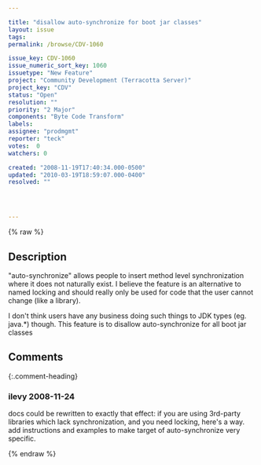 ```yaml
---

title: "disallow auto-synchronize for boot jar classes"
layout: issue
tags: 
permalink: /browse/CDV-1060

issue_key: CDV-1060
issue_numeric_sort_key: 1060
issuetype: "New Feature"
project: "Community Development (Terracotta Server)"
project_key: "CDV"
status: "Open"
resolution: ""
priority: "2 Major"
components: "Byte Code Transform"
labels: 
assignee: "prodmgmt"
reporter: "teck"
votes:  0
watchers: 0

created: "2008-11-19T17:40:34.000-0500"
updated: "2010-03-19T18:59:07.000-0400"
resolved: ""




---
```


{% raw %}

## Description

<div markdown="1" class="description">

"auto-synchronize" allows people to insert method level synchronization where it does not naturally exist. I believe the feature is an alternative to named locking and should really only be used for code that the user cannot change (like a library). 

I don't think users have any business doing such things to JDK types (eg. java.\*) though. This feature is to disallow auto-synchronize for all boot jar classes

</div>

## Comments


{:.comment-heading}
### **ilevy** <span class="date">2008-11-24</span>

<div markdown="1" class="comment">

docs could be rewritten to exactly that effect: if  you are using 3rd-party libraries which lack synchronization, and you need locking, here's a way. add instructions and examples to make target of auto-synchronize very specific.

</div>



{% endraw %}
